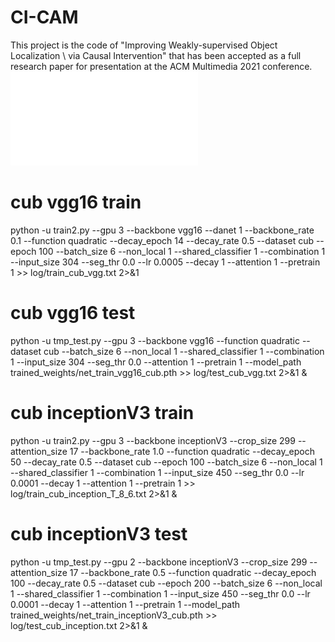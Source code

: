 # CI-CAM

This project is the code of "Improving Weakly-supervised Object Localization \\ via Causal Intervention" that has been accepted as a full research paper for presentation at the ACM Multimedia 2021 conference.
![avatar](network_architecture.pdf)

# cub vgg16 train
python -u train2.py --gpu 3 --backbone vgg16 --danet 1 --backbone_rate 0.1 --function quadratic --decay_epoch 14 --decay_rate 0.5 --dataset cub --epoch 100 --batch_size 6 --non_local 1 --shared_classifier 1 --combination 1 --input_size 304 --seg_thr 0.0 --lr 0.0005 --decay 1 --attention 1 --pretrain 1 >> log/train_cub_vgg.txt 2>&1
# cub vgg16 test
python -u tmp_test.py --gpu 3 --backbone vgg16 --function quadratic --dataset cub --batch_size 6 --non_local 1 --shared_classifier 1 --combination 1  --input_size 304 --seg_thr 0.0 --attention 1 --pretrain 1 --model_path trained_weights/net_train_vgg16_cub.pth >> log/test_cub_vgg.txt 2>&1 &

# cub inceptionV3 train
python -u train2.py --gpu 3 --backbone inceptionV3 --crop_size 299 --attention_size 17 --backbone_rate 1.0 --function quadratic --decay_epoch 50 --decay_rate 0.5 --dataset cub --epoch 100 --batch_size 6 --non_local 1 --shared_classifier 1 --combination 1 --input_size 450 --seg_thr 0.0 --lr 0.0001 --decay 1 --attention 1 --pretrain 1 >> log/train_cub_inception_T_8_6.txt 2>&1 &
# cub inceptionV3 test
python -u tmp_test.py --gpu 2 --backbone inceptionV3 --crop_size 299 --attention_size 17 --backbone_rate 0.5 --function quadratic --decay_epoch 100 --decay_rate 0.5 --dataset cub --epoch 200 --batch_size 6 --non_local 1 --shared_classifier 1 --combination 1 --input_size 450 --seg_thr 0.0 --lr 0.0001 --decay 1 --attention 1 --pretrain 1 --model_path trained_weights/net_train_inceptionV3_cub.pth >> log/test_cub_inception.txt 2>&1 &


